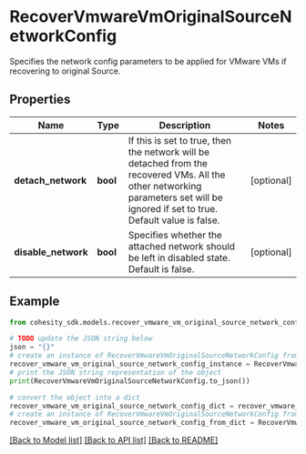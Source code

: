 # RecoverVmwareVmOriginalSourceNetworkConfig

Specifies the network config parameters to be applied for VMware VMs if recovering to original Source.

## Properties

Name | Type | Description | Notes
------------ | ------------- | ------------- | -------------
**detach_network** | **bool** | If this is set to true, then the network will be detached from the recovered VMs. All the other networking parameters set will be ignored if set to true. Default value is false. | [optional] 
**disable_network** | **bool** | Specifies whether the attached network should be left in disabled state. Default is false. | [optional] 

## Example

```python
from cohesity_sdk.models.recover_vmware_vm_original_source_network_config import RecoverVmwareVmOriginalSourceNetworkConfig

# TODO update the JSON string below
json = "{}"
# create an instance of RecoverVmwareVmOriginalSourceNetworkConfig from a JSON string
recover_vmware_vm_original_source_network_config_instance = RecoverVmwareVmOriginalSourceNetworkConfig.from_json(json)
# print the JSON string representation of the object
print(RecoverVmwareVmOriginalSourceNetworkConfig.to_json())

# convert the object into a dict
recover_vmware_vm_original_source_network_config_dict = recover_vmware_vm_original_source_network_config_instance.to_dict()
# create an instance of RecoverVmwareVmOriginalSourceNetworkConfig from a dict
recover_vmware_vm_original_source_network_config_from_dict = RecoverVmwareVmOriginalSourceNetworkConfig.from_dict(recover_vmware_vm_original_source_network_config_dict)
```
[[Back to Model list]](../README.md#documentation-for-models) [[Back to API list]](../README.md#documentation-for-api-endpoints) [[Back to README]](../README.md)


